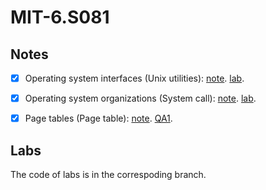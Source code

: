 # MIT-6.S081

## Notes

- [x] Operating system interfaces (Unix utilities): [note](https://github.com/Bowser1704/MIT-6.S081/blob/master/notes/operating-system-interfaces.md). [lab](https://github.com/Bowser1704/MIT-6.S081/blob/master/labs/unix-utilities).

- [x] Operating system organizations (System call): [note](https://github.com/Bowser1704/MIT-6.S081/blob/master/notes/operating-system-organizations.md). [lab](https://github.com/Bowser1704/MIT-6.S081/blob/master/labs/system-call).

- [x] Page tables (Page table): [note](https://github.com/Bowser1704/MIT-6.S081/blob/master/notes/page-tables.md). [QA1](https://github.com/Bowser1704/MIT-6.S081/blob/master/notes/l-QA1.txt).


## Labs

The code of labs is in the correspoding branch.
